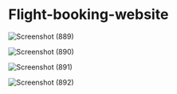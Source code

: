 # Flight-booking-website












![Screenshot (889)](https://user-images.githubusercontent.com/87609938/140053649-17994159-f8d4-44da-803a-56f5114ef716.png)







![Screenshot (890)](https://user-images.githubusercontent.com/87609938/140053737-8cae0613-f132-4950-955a-35dd661627a2.png)











![Screenshot (891)](https://user-images.githubusercontent.com/87609938/140053797-04bdf76d-0ea4-47b0-9b53-42ac40b2719a.png)











![Screenshot (892)](https://user-images.githubusercontent.com/87609938/140053839-d9dea095-786d-434b-9105-ef60c482589c.png)
